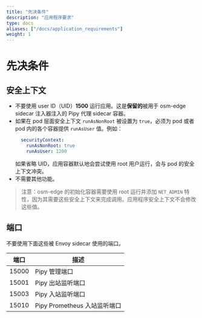 ```yaml
---
title: "先决条件"
description: "应用程序要求"
type: docs
aliases: ["/docs/application_requirements"]
weight: 1
---
```


# 先决条件

## 安全上下文

* 不要使用 user ID（UID）**1500** 运行应用。这是**保留的**被用于 osm-edge sidecar 注入器注入的 Pipy 代理 sidecar 容器。
* 如果在 pod 层面安全上下文 `runAsNonRoot` 被设置为 `true`，必须为 pod 或者 pod 内的各个容器提供 `runAsUser` 值。例如：
  ```yaml
    securityContext:
      runAsNonRoot: true
      runAsUser: 1200
  ```
    如果省略 UID，应用容器默认地会尝试使用 root 用户运行，会与 pod 的安全上下文冲突。
* 不需要其他功能。

> 注意：osm-edge 的初始化容器需要使用 root 运行并添加 `NET_ADMIN` 特性，因为其需要这些安全上下文来完成调用。应用程序安全上下文不会修改这些值。

## 端口

不要使用下面这些被 Envoy sidecar 使用的端口。

| 端口  | 描述                            |
| ----- | -------------------------------------- |
| 15000 | Pipy 管理端口                     |
| 15001 | Pipy 出站监听端口          |
| 15003 | Pipy 入站监听端口            |
| 15010 | Pipy Prometheus 入站监听端口 |
